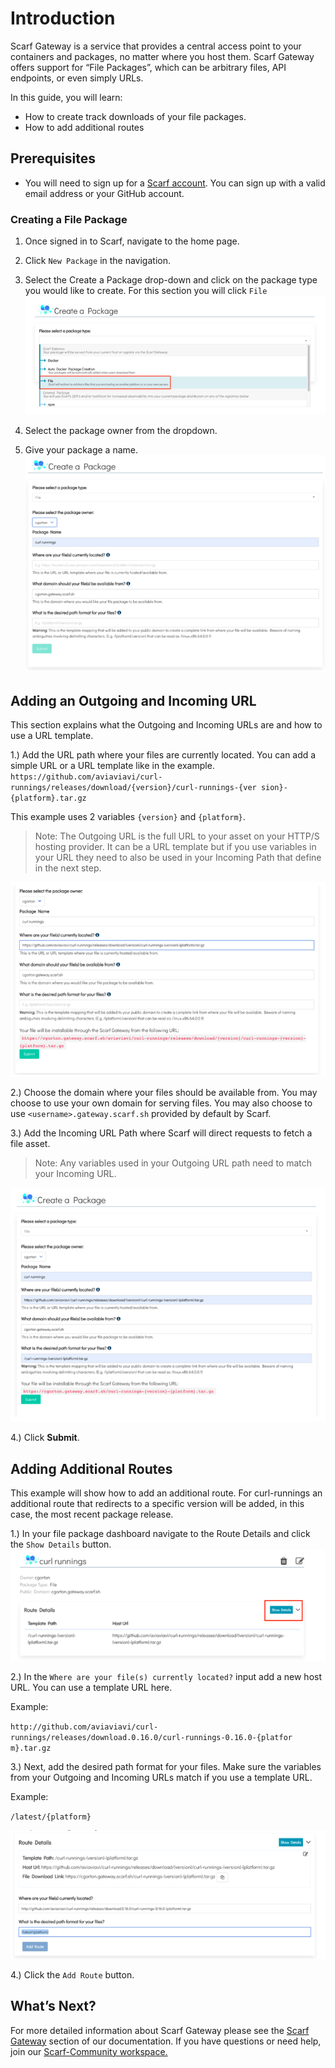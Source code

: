 # Introduction

Scarf Gateway is a service that provides a central access point to your containers and packages, no matter where you host them. Scarf Gateway offers support for “File Packages”, which can be arbitrary files, API endpoints, or even simply URLs.

In this guide, you will learn:

- How to create track downloads of your file packages.
- How to add additional routes


## Prerequisites

- You will need to sign up for a [Scarf account](https://scarf.sh/signup).
  You can sign up with a valid email address or your GitHub account.

### Creating a File Package
1. Once signed in to Scarf, navigate to the home page. 

2. Click `New Package` in the navigation.

3. Select the Create a Package drop-down and click on the package type you would like to create. For this section you will click `File`
 ![Create a package](assets/pics/qs-file-packages/create.png)

4. Select the package owner from the dropdown.

5. Give your package a name.
![Name your package](assets/pics/qs-file-packages/package_name.png)

## Adding an Outgoing and Incoming URL
This section explains what the Outgoing and Incoming URLs are and how to use a URL template.

1.) Add the URL path where your files are currently located. You can add a simple URL or a URL template like in the example. `https://github.com/aviaviavi/curl-runnings/releases/download/{version}/curl-runnings-{ver sion}-{platform}.tar.gz`

This example uses 2 variables `{version}` and `{platform}`.

> Note: The Outgoing URL is the full URL to your asset on your HTTP/S hosting provider. It can be a URL template but if you use variables in your URL they need to also be used in your Incoming Path that define in the next step.

![path where files are located](assets/pics/qs-file-packages/path_location.png)

2.) Choose the domain where your files should be available from. You may choose to use your own domain for serving files. You may also choose to use `<username>.gateway.scarf.sh` provided by default by Scarf.

3.) Add the Incoming URL Path where Scarf will direct requests to fetch a file asset.
> Note: Any variables used in your Outgoing URL path need to match your Incoming URL.

![Add the Incoming URL Path](assets/pics/qs-file-packages/incoming_url.png)

4.) Click **Submit**.

## Adding Additional Routes
This example will show how to add an additional route. For curl-runnings an additional route that redirects to a specific version will be added, in this case, the most recent package release.

1.) In your file package dashboard navigate to the Route Details and click the `Show Details` button.
![Click the Show Detials button](assets/pics/qs-file-packages/show_details.png)

2.) In the `Where are your file(s) currently located?` input add a new host URL. You can use a template URL here.

Example:

`http://github.com/aviaviavi/curl-runnings/releases/download.0.16.0/curl-runnings-0.16.0-{platfor m}.tar.gz`

3.) Next, add the desired path format for your files. Make sure the variables from your Outgoing and Incoming URLs match if you use a template URL.

Example: 

`/latest/{platform}`

![Add desired path format](assets/pics/qs-file-packages/desired_path.png)

4.) Click the `Add Route` button.

## What’s Next?

For more detailed information about Scarf Gateway please see the [Scarf Gateway](https://docs.scarf.sh/gateway/) section of our documentation.
If you have questions or need help, join our [Scarf-Community workspace.](https://tinyurl.com/scarf-community-slack)

